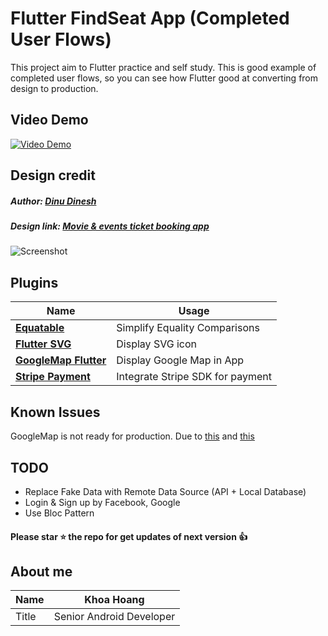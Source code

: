 # Flutter FindSeat App (Completed User Flows)

This project aim to Flutter practice and self study. This is good example of completed user flows, so you can see how Flutter good at converting from design to production.

## Video Demo
[![Video Demo](https://img.youtube.com/vi/z4Ck2tl6uVA/hqdefault.jpg
)](https://youtu.be/z4Ck2tl6uVA)

## Design credit
##### Author: [Dinu Dinesh](https://www.uplabs.com/getdineshonline)
##### Design link: [Movie & events ticket booking app](https://www.uplabs.com/posts/movie-events-ticket-booking-app)

![Screenshot](http://dev.superman-academy.com/images/preview_findseat.png)

## Plugins
| Name | Usage |
|------|-------|
|[**Equatable**](https://pub.dev/packages/equatable)| Simplify Equality Comparisons|
|[**Flutter SVG**](https://pub.dev/packages/flutter_svg)| Display SVG icon|
|[**GoogleMap Flutter**](https://pub.dev/packages/google_maps_flutter)| Display Google Map in App|
|[**Stripe Payment**](https://pub.dev/packages/stripe_payment)| Integrate Stripe SDK for payment|

## Known Issues
GoogleMap is not ready for production. Due to [this](https://github.com/flutter/flutter/issues/27190) and [this](https://github.com/flutter/flutter/issues/28493)

## TODO
- Replace Fake Data with Remote Data Source (API + Local Database)
- Login & Sign up by Facebook, Google
- Use Bloc Pattern
#### Please star ⭐ the repo for get updates of next version 👍

## About me
| Name | Khoa Hoang |
| ------------ | ------------ |
| Title  | Senior Android Developer  |
